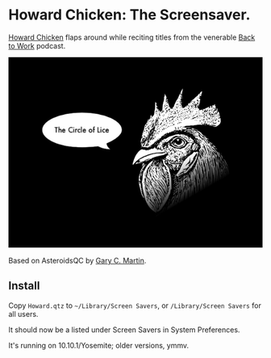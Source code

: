 # Howard Chicken: The Screensaver.

[Howard Chicken](http://5by5.tv/b2w/126) flaps around while reciting titles from the venerable [Back to Work](http://5by5.tv/b2w) podcast.

![howard](howard.png)

Based on AsteroidsQC by [Gary C. Martin](http://osx.garycmartin.com).

## Install

Copy `Howard.qtz` to `~/Library/Screen Savers`, or `/Library/Screen Savers` for all users.

It should now be a listed under Screen Savers in System Preferences.

It's running on 10.10.1/Yosemite; older versions, ymmv.
